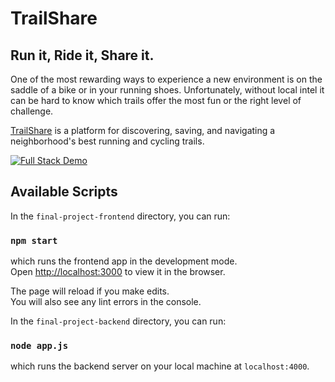 # TrailShare

## Run it, Ride it, Share it.

One of the most rewarding ways to experience a new environment is on the saddle of a bike or in your running shoes. Unfortunately, without local intel it can be hard to know which trails offer the most fun or the right level of challenge.

[TrailShare](http://sammylevin.com/trailshare) is a platform for discovering, saving, and navigating a neighborhood's best running and cycling trails.

[![Full Stack Demo](https://img.youtube.com/vi/2kM1xGDXZjM/0.jpg)](https://www.youtube.com/watch?v=2kM1xGDXZjM)

## Available Scripts

In the `final-project-frontend` directory, you can run:

### `npm start`

which runs the frontend app in the development mode.\
Open [http://localhost:3000](http://localhost:3000) to view it in the browser.

The page will reload if you make edits.\
You will also see any lint errors in the console.

In the `final-project-backend` directory, you can run:

### `node app.js`

which runs the backend server on your local machine at `localhost:4000`.